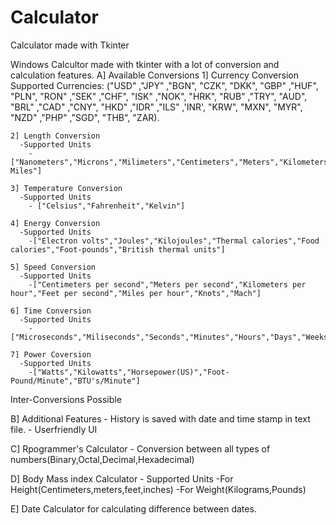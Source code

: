 # Calculator
Calculator made with Tkinter

Windows Calcultor made with tkinter with a lot of conversion and calculation features.
A] Available Conversions
    1] Currency Conversion
        Supported Currencies: ("USD" ,"JPY" ,"BGN", "CZK", "DKK", "GBP" ,"HUF", "PLN", "RON" ,"SEK" ,"CHF", "ISK" ,"NOK", "HRK", "RUB" ,"TRY", "AUD", "BRL" ,"CAD" ,"CNY", "HKD" ,"IDR" ,"ILS" ,'INR', "KRW", "MXN", "MYR", "NZD" ,"PHP" ,"SGD", "THB", "ZAR).
        
    2] Length Conversion
      -Supported Units
        - ["Nanometers","Microns","Milimeters","Centimeters","Meters","Kilometers","Inches","Feet","Yards","Miles","Nautical Miles"]
        
    3] Temperature Conversion
      -Supported Units
        - ["Celsius","Fahrenheit","Kelvin"]
        
    4] Energy Conversion
      -Supported Units
        -["Electron volts","Joules","Kilojoules","Thermal calories","Food calories","Foot-pounds","British thermal units"]
        
    5] Speed Conversion
      -Supported Units
        -["Centimeters per second","Meters per second","Kilometers per hour","Feet per second","Miles per hour","Knots","Mach"]
        
    6] Time Conversion
      -Supported Units
        -["Microseconds","Miliseconds","Seconds","Minutes","Hours","Days","Weeks","Years"]
        
    7] Power Coversion
      -Supported Units
        -["Watts","Kilowatts","Horsepower(US)","Foot-Pound/Minute","BTU's/Minute"]
        
   Inter-Conversions Possible
    
   B] Additional Features
      - History is saved with date and time stamp in text file.
      - Userfriendly UI
      
   C] Rpogrammer's Calculator
      - Conversion between all types of numbers(Binary,Octal,Decimal,Hexadecimal)
      
   D] Body Mass index Calculator
      - Supported Units
        -For Height(Centimeters,meters,feet,inches)
        -For Weight(Kilograms,Pounds)
        
   E] Date Calculator for calculating difference between dates.
